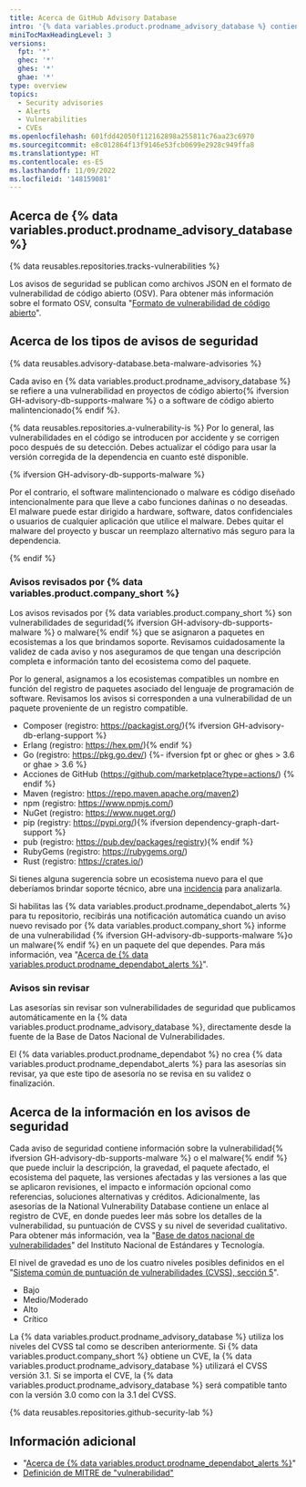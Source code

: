 ```yaml
---
title: Acerca de GitHub Advisory Database
intro: '{% data variables.product.prodname_advisory_database %} contiene una lista de las vulnerabilidades de seguridad {% ifversion GH-advisory-db-supports-malware %}y malware {% endif %}que se conocen, agrupados en dos categorías: avisos revisados por {% data variables.product.company_short %} y avisos sin revisar.'
miniTocMaxHeadingLevel: 3
versions:
  fpt: '*'
  ghec: '*'
  ghes: '*'
  ghae: '*'
type: overview
topics:
  - Security advisories
  - Alerts
  - Vulnerabilities
  - CVEs
ms.openlocfilehash: 601fdd42050f112162898a255811c76aa23c6970
ms.sourcegitcommit: e8c012864f13f9146e53fcb0699e2928c949ffa8
ms.translationtype: HT
ms.contentlocale: es-ES
ms.lasthandoff: 11/09/2022
ms.locfileid: '148159081'
---
```

## Acerca de {% data variables.product.prodname_advisory_database %}

{% data reusables.repositories.tracks-vulnerabilities %}

Los avisos de seguridad se publican como archivos JSON en el formato de vulnerabilidad de código abierto (OSV). Para obtener más información sobre el formato OSV, consulta "[Formato de vulnerabilidad de código abierto](https://ossf.github.io/osv-schema/)".

## Acerca de los tipos de avisos de seguridad

{% data reusables.advisory-database.beta-malware-advisories %}

Cada aviso en {% data variables.product.prodname_advisory_database %} se refiere a una vulnerabilidad en proyectos de código abierto{% ifversion GH-advisory-db-supports-malware %} o a software de código abierto malintencionado{% endif %}. 

{% data reusables.repositories.a-vulnerability-is %} Por lo general, las vulnerabilidades en el código se introducen por accidente y se corrigen poco después de su detección. Debes actualizar el código para usar la versión corregida de la dependencia en cuanto esté disponible.

{% ifversion GH-advisory-db-supports-malware %}

Por el contrario, el software malintencionado o malware es código diseñado intencionalmente para que lleve a cabo funciones dañinas o no deseadas. El malware puede estar dirigido a hardware, software, datos confidenciales o usuarios de cualquier aplicación que utilice el malware. Debes quitar el malware del proyecto y buscar un reemplazo alternativo más seguro para la dependencia.

{% endif %}

### Avisos revisados por {% data variables.product.company_short %}

Los avisos revisados por {% data variables.product.company_short %} son vulnerabilidades de seguridad{% ifversion GH-advisory-db-supports-malware %} o malware{% endif %} que se asignaron a paquetes en ecosistemas a los que brindamos soporte. Revisamos cuidadosamente la validez de cada aviso y nos aseguramos de que tengan una descripción completa e información tanto del ecosistema como del paquete.

Por lo general, asignamos a los ecosistemas compatibles un nombre en función del registro de paquetes asociado del lenguaje de programación de software. Revisamos los avisos si corresponden a una vulnerabilidad de un paquete proveniente de un registro compatible.

- Composer (registro: https://packagist.org/){% ifversion GH-advisory-db-erlang-support %}
- Erlang (registro: https://hex.pm/){% endif %}
- Go (registro: https://pkg.go.dev/) {%- ifversion fpt or ghec or ghes > 3.6 or ghae > 3.6 %}
- Acciones de GitHub (https://github.com/marketplace?type=actions/) {% endif %}
- Maven (registro: https://repo.maven.apache.org/maven2)
- npm (registro: https://www.npmjs.com/)
- NuGet (registro: https://www.nuget.org/)
- pip (registry: https://pypi.org/){% ifversion dependency-graph-dart-support %}
- pub (registro: https://pub.dev/packages/registry){% endif %}
- RubyGems (registro: https://rubygems.org/)
- Rust (registro: https://crates.io/)

Si tienes alguna sugerencia sobre un ecosistema nuevo para el que deberíamos brindar soporte técnico, abre una [incidencia](https://github.com/github/advisory-database/issues) para analizarla.

Si habilitas las {% data variables.product.prodname_dependabot_alerts %} para tu repositorio, recibirás una notificación automática cuando un aviso nuevo revisado por {% data variables.product.company_short %} informe de una vulnerabilidad {% ifversion GH-advisory-db-supports-malware %}o un malware{% endif %} en un paquete del que dependes. Para más información, vea "[Acerca de {% data variables.product.prodname_dependabot_alerts %}](/code-security/supply-chain-security/about-alerts-for-vulnerable-dependencies)".

### Avisos sin revisar

Las asesorías sin revisar son vulnerabilidades de seguridad que publicamos automáticamente en la {% data variables.product.prodname_advisory_database %}, directamente desde la fuente de la Base de Datos Nacional de Vulnerabilidades. 

El {% data variables.product.prodname_dependabot %} no crea {% data variables.product.prodname_dependabot_alerts %} para las asesorías sin revisar, ya que este tipo de asesoría no se revisa en su validez o finalización.

## Acerca de la información en los avisos de seguridad

Cada aviso de seguridad contiene información sobre la vulnerabilidad{% ifversion GH-advisory-db-supports-malware %} o el malware{% endif %} que puede incluir la descripción, la gravedad, el paquete afectado, el ecosistema del paquete, las versiones afectadas y las versiones a las que se aplicaron revisiones, el impacto e información opcional como referencias, soluciones alternativas y créditos. Adicionalmente, las asesorías de la National Vulnerability Database contiene un enlace al registro de CVE, en donde puedes leer más sobre los detalles de la vulnerabilidad, su puntuación de CVSS y su nivel de severidad cualitativo. Para obtener más información, vea la "[Base de datos nacional de vulnerabilidades](https://nvd.nist.gov/)" del Instituto Nacional de Estándares y Tecnología.

El nivel de gravedad es uno de los cuatro niveles posibles definidos en el "[Sistema común de puntuación de vulnerabilidades (CVSS), sección 5](https://www.first.org/cvss/specification-document)".
- Bajo
- Medio/Moderado
- Alto
- Crítico

La {% data variables.product.prodname_advisory_database %} utiliza los niveles del CVSS tal como se describen anteriormente. Si {% data variables.product.company_short %} obtiene un CVE, la {% data variables.product.prodname_advisory_database %} utilizará el CVSS versión 3.1. Si se importa el CVE, la {% data variables.product.prodname_advisory_database %} será compatible tanto con la versión 3.0 como con la 3.1 del CVSS.

{% data reusables.repositories.github-security-lab %}

## Información adicional

- "[Acerca de {% data variables.product.prodname_dependabot_alerts %}](/code-security/dependabot/dependabot-alerts/about-dependabot-alerts)"
- [Definición de MITRE de "vulnerabilidad"](https://www.cve.org/ResourcesSupport/Glossary#vulnerability)

